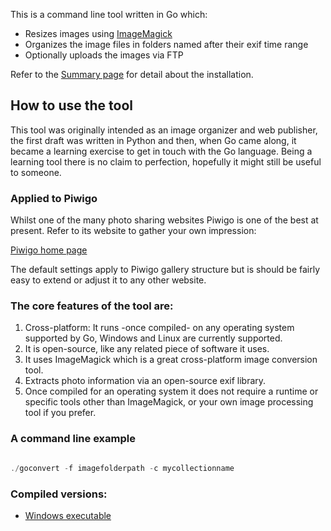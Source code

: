 This is a command line tool written in Go which:

  * Resizes images using [ImageMagick](ImageMagick.md)
  * Organizes the image files in folders named after their exif time range
  * Optionally uploads the images via FTP

Refer to the  [Summary page](WikiSummary.md) for detail about the installation.

## How to use the tool ##

This tool was originally intended as an image organizer and web publisher, the first draft was written in Python and then, when Go came along, it became a learning exercise to get in touch with the Go language. Being a learning tool there is no claim to perfection, hopefully it might still be useful to someone.

### Applied to Piwigo ###

Whilst one of the many photo sharing websites Piwigo is one of the best at present.
Refer to its website to gather your own impression:

[Piwigo home page](http://piwigo.org/)

The default settings apply to Piwigo gallery structure but is should be fairly easy to extend or adjust it to any other website.

### The core features of the tool are: ###

  1. Cross-platform: It runs -once compiled- on any operating system supported by Go, Windows and Linux are currently supported.
  1. It is open-source, like any related piece of software it uses.
  1. It uses ImageMagick which is a great cross-platform image conversion tool.
  1. Extracts photo information via an open-source exif library.
  1. Once compiled for an operating system it does not require a runtime or specific tools other than ImageMagick, or your own image processing tool if you prefer.

### A command line example ###

```go

./goconvert -f imagefolderpath -c mycollectionname
```

### Compiled versions: ###
  * [Windows executable](http://goconvert.googlecode.com/files/goconvert.exe)